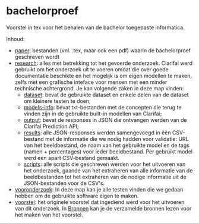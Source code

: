 # bachelorproef
Voorstel in tex voor het behalen van de bachelor toegepaste informatica. 

Inhoud:
* [paper](paper): bestanden (vnl. .tex, maar ook een pdf) waarin de bachelorproef geschreven wordt
* [research](resarch): alles met betrekking tot het gevoerde onderzoek. Clarifai werd gebruikt om het onderzoek uit te voeren omdat die over goede documentatie beschikte en het mogelijk is om eigen modellen te maken, zelfs met een grafische inteface voor mensen met een minder technische achtergrond. Je kan volgende zaken in deze map vinden:
  * [dataset](reseach/dataset): bevat de gebruikte dataset en enkele delen van de dataset om kleinere testen te doen;
  * [models-info](research/models-info): bevat txt-bestanden met de concepten die terug te vinden zijn in de gebruikte built-in modellen van Clarifai;
  * [output](research/output): bevat de responses in JSON die ontvangen werden van de Clarifai Prediction API;
  * [results](research/result): alle JSON-responses werden samengevoegd in één CSV-bestand met de informatie die we nodig hadden voor validatie: URL van het beeldbestand, de naam van het gebruikte model en de tags (namen + percentages) voor ieder beeldbestand. Per gebruikt model werd een apart CSV-bestand gemaakt.
  * [scripts](research/scripts): alle scripts die geschreven werden voor het uitvoeren van het onderzoek, gaande van het extraheren van alle informatie van de beeldbestanden tot het extraheren van de nodige informatie uit de JSON-bestanden voor de CSV's.
* [vooronderzoek](vooronderzoek): In deze map kan je alle testen vinden die we gedaan hebben om de gebruikte software eigen te maken.
* [voorstel](voorstel): het originele voorstel dat ingediend werd voor het uitvoeren van dit onderzoek. In [Bronnen](voorstel/bronnen/bronnen.md) kan je de verzamelde bronnen lezen voor het maken van het voorstel.
